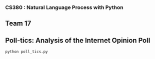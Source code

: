 ### CS380 : Natural Language Process with Python
## Team 17

## Poll-tics: Analysis of the Internet Opinion Poll

```
python poll_tics.py
```
